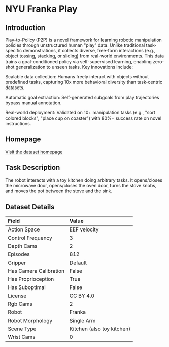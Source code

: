 # NYU Franka Play


## Introduction

Play-to-Policy (P2P) is a novel framework for learning robotic manipulation policies through unstructured human "play" data. Unlike traditional task-specific demonstrations, it collects diverse, free-form interactions (e.g., object tossing, stacking, or sliding) from real-world environments. This data trains a goal-conditioned policy via self-supervised learning, enabling zero-shot generalization to unseen tasks. Key innovations include:

Scalable data collection: Humans freely interact with objects without predefined tasks, capturing 10x more behavioral diversity than task-centric datasets.

Automatic goal extraction: Self-generated subgoals from play trajectories bypass manual annotation.

Real-world deployment: Validated on 10+ manipulation tasks (e.g., "sort colored blocks", "place cup on coaster") with 80%+ success rate on novel instructions.



## Homepage

[Visit the dataset homepage](https://play-to-policy.github.io/)


## Task Description

The robot interacts with a toy kitchen doing arbitrary tasks. It opens/closes the microwave door, opens/closes the oven door, turns the stove knobs, and moves the pot between the stove and the sink.


## Dataset Details

| Field                            | Value                    |
|:---------------------------------|:-------------------------|
| Action Space                     | EEF velocity           |
| Control Frequency                     | 3           |
| Depth Cams                     | 2           |
| Episodes                     | 812           |
| Gripper                     | Default           |
| Has Camera Calibration                     | False           |
| Has Proprioception                     | True           |
| Has Suboptimal                     | False           |
| License                     | CC BY 4.0           |
| Rgb Cams                     | 2           |
| Robot                     | Franka           |
| Robot Morphology                     | Single Arm           |
| Scene Type                     | Kitchen (also toy kitchen)           |
| Wrist Cams                     | 0           |


